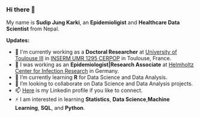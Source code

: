 ### Hi there 👋
My name is **Sudip Jung Karki**, an **Epidemioligist** and **Healthcare Data Scientist** from Nepal. 
<!--
**sudipkrk/sudipkrk** is a ✨ _special_ ✨ repository because its `README.md` (this file) appears on your GitHub profile.

Here are some ideas to get you started:

- 🔭 I’m currently working as an **Epidemiologist| Research Associate** at [Helmholtz Center for Infection Research](https://www.helmholtz-hzi.de/en/)
- 🌱 I’m currently learning **R** and **Python** for Data Science and Data Analysis.
- 👯 I’m looking to collaborate on Data Science and Data Analysis projects.
- 🤔 I’m looking for help with ...
- 💬 Ask me about Epidemiology, Pharmaceutical sciences and public health.
- 📫 How to reach me: ...
- 😄 Pronouns: ...
- ⚡ Fun fact: ...
-->
**Updates:**
- 🔭 I'm currently working as a **Doctoral Researcher** at [University of Toulouse III](https://www.univ-tlse3.fr/) in [INSERM UMR 1295 CERPOP](https://cerpop.inserm.fr/presentation-1) in Toulouse, France.
- 🔭 I was working as an **Epidemiologist|Research Associate** at [Helmholtz Center for Infection Research](https://www.helmholtz-hzi.de/en/) in Germany.
- 🌱 I’m currently learning  **R** for Data Science and Data Analysis.
- 👯 I’m looking to collaborate on Data Science and Data Analysis projects.
- 📫 [Here](https://www.linkedin.com/in/sudipkarki/) is my Linkedin profile if you like to connect.  
- ⚡ I am interested in learning **Statistics**, **Data Science**,**Machine Learning**, **SQL**, and **Python**.

